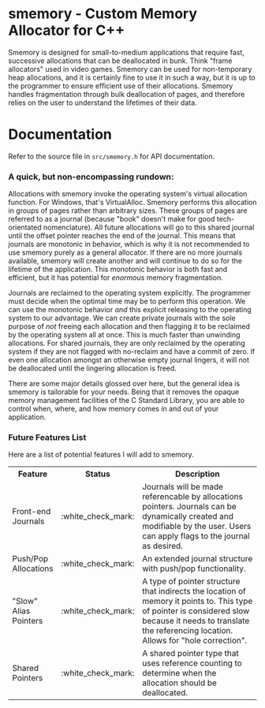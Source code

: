 # smemory - Custom Memory Allocator for C++

Smemory is designed for small-to-medium applications that require fast, successive
allocations that can be deallocated in bunk. Think "frame allocators" used in video games.
Smemory can be used for non-temporary heap allocations, and it is certainly fine to use it
in such a way, but it is up to the programmer to ensure efficient use of their allocations.
Smemory handles fragmentation through bulk deallocation of pages, and therefore relies
on the user to understand the lifetimes of their data.

# Documentation

Refer to the source file in `src/smemory.h` for API documentation.

### A quick, but non-encompassing rundown:

Allocations with smemory invoke the operating system's virtual allocation function.
For Windows, that's VirtualAlloc. Smemory performs this allocation in groups of pages rather than
arbitrary sizes. These groups of pages are referred to as a journal (because "book" doesn't
make for good tech-orientated nomenclature). All future allocations will go to this
shared journal until the offset pointer reaches the end of the journal. This means
that journals are monotonic in behavior, which is why it is not recommended to use
smemory purely as a general allocator. If there are no more journals available,
smemory will create another and will continue to do so for the lifetime of the
application. This monotonic behavior is both fast and efficient, but it has potential
for *enormous* memory fragmentation.

Journals are reclaimed to the operating system explicitly. The programmer must
decide when the optimal time may be to perform this operation. We can use the
monotonic behavior *and* this explicit releasing to the operating system to our advantage.
We can create private journals with the sole purpose of *not* freeing each allocation
and then flagging it to be reclaimed by the operating system all at once. This is
much faster than unwinding allocations. For shared journals, they are only reclaimed
by the operating system if they are not flagged with no-reclaim and have a commit of
zero. If even one allocation amongst an otherwise empty journal lingers, it will not
be deallocated until the lingering allocation is freed.

There are some major details glossed over here, but the general idea is smemory is
tailorable for your needs. Being that it removes the opaque memory management facilities
of the C Standard Library, you are able to control when, where, and how memory comes
in and out of your application.

### Future Features List

Here are a list of potential features I will add to smemory.

<table>
	<tr>
		<th>Feature</th>
		<th width="5%">Status</th>
		<th width="65%">Description</th>
	</tr>
	<tr>
		<td>Front-end Journals</td>
		<td>:white_check_mark:</td>
		<td>
			Journals will be made referencable by allocations pointers. Journals
			can be dynamically created and modifiable by the user. Users can apply
			flags to the journal as desired.
		</td>
	</tr>
	<tr>
		<td>Push/Pop Allocations</td>
		<td>:white_check_mark:</td>
		<td>
			An extended journal structure with push/pop functionality.
		</td>
	</tr>
	<tr>
		<td>"Slow" Alias Pointers</td>
		<td>:white_check_mark:</td>
		<td>
			A type of pointer structure that indirects the location of memory it
			points to. This type of pointer is considered slow because it needs to
			translate the referencing location. Allows for "hole correction".
		</td>
	</tr>
	<tr>
		<td>Shared Pointers</td>
		<td>:white_check_mark:</td>
		<td>
			A shared pointer type that uses reference counting to determine when
			the allocation should be deallocated.
		</td>
	</tr>
</table>
